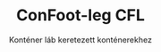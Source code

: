 ---
title: "ConFoot-leg CFL"
subtitle: "Konténer láb keretezett konténerekhez"
mainImage: "/images/products/confoot-leg-cfl-main.jpg"
gallery:
  - "/images/products/confoot-leg-cfl-1.jpg"
  - "/images/products/confoot-leg-cfl-2.jpg"
  - "/images/products/confoot-leg-cfl-3.jpg"
shortDescription: "A ConFoot-leg CFL kifejezetten keretezett konténerekhez készült, tökéletesen illeszkedve a keretekhez, így lehetővé teszi, hogy a konténereket folyadékok és egyéb anyagok tárolására használják."
technicalDescription: "A CFL modellt olyan gömb alakú konténerekhez tervezték, amelyeket olyan folyadékok szállítására használnak, melyek nagy nyomásállóságot igényelnek, mivel a gömb alak a legjobban viseli a nyomást, de a szállíthatóság érdekében keretek szükségesek körülötte."
videoID: "C2KwnEb-npU"
specifications:
  - name: "Súly"
    value: "lábanként 24 kg"
  - name: "Terhelhetőség"
    value: "30 t"
  - name: "Állítható tartomány"
    value: "1,043 mm-től 1,448 mm-ig"
  - name: "Anyag"
    value: "Magas minőségű acél"
price: "3.500 EUR"
priceVAT: "4.235 EUR"
pricingNotes: "Tömegkedvezmények elérhetők. Részletekért kérjük, vegye fel velünk a kapcsolatot."
buyLink: "/contact"
howToUse: |
  1. Helyezze a CFL lábat a konténer keret sarkába
  2. Aktiválja a záró mechanizmust
  3. Állítsa be a magasságot, ha szükséges, a 1,043 mm és 1,448 mm közötti tartományban
  4. Ismételje meg minden szükséges sarkon
  5. Engedje le a pótkocsit és hajtson el, így a konténer a lábakon marad
benefits:
  - title: "Tökéletes keretilleszkedés"
    description: "Kifejezetten a gömb alakú konténerek kereteinek tökéletes illeszkedésére tervezték"
  - title: "Folyadéktárolás"
    description: "Lehetővé teszi, hogy a konténerek olyan folyadékok tárolására szolgáljanak, melyek nagy nyomásállóságot igényelnek"
  - title: "Speciális kialakítás"
    description: "Kifejezetten a keretezett konténerek egyedi igényeihez fejlesztették ki"
  - title: "Sokoldalú alkalmazások"
    description: "Alkalmas különböző iparágak számára, amelyek speciális konténer tárolást és kezelést igényelnek"
  - title: "Készen áll a mozgásra"
    description: "A konténerek mindig készen állnak a mozgatásra – egyszerűen vezesse a pótkocsit a konténer alá az út folytatásához"
  - title: "Költséghatékonyság"
    description: "Optimalizálja a költségeket és az időráfordítást, lehetővé téve a speciális konténer kezelését extra berendezések nélkül"
articleContent: |
  ## Mi az a ConFoot-leg CFL?

  A ConFoot-leg CFL egy speciális konténerláb megoldás, amelyet kifejezetten keretezett konténerekhez terveztek. Az általános tengeri konténerekkel ellentétben a gömb alakú konténerek, amelyeket olyan folyadékok szállítására használnak, melyek nagy nyomásállóságot igényelnek, keretekkel kell rendelkezzenek a szállíthatóság érdekében, mivel a gömb alak a legjobban viseli a nyomást. A CFL modellt úgy alakították ki, hogy tökéletesen illeszkedjen ezekhez a keretekhez, lehetővé téve, hogy ezeket a speciális konténereket folyadékok és egyéb nyomásálló anyagok tárolására is használják.

  ## Fő előnyök a speciális konténer kezelésében

  A ConFoot-leg CFL jelentős üzemeltetési előnyöket kínál a keretezett konténerekkel foglalkozó vállalkozások számára, különösen azoknak, amelyeket folyadékok szállítására és tárolására használnak. Azáltal, hogy lehetővé teszi ezen speciális konténerek lábakra helyezését, rugalmas tárolómegoldásokat hozhat létre folyadékok és egyéb nyomásérzékeny anyagok számára, anélkül, hogy állandó infrastruktúrára lenne szükség.

  A CFL modell lehetővé teszi a vállalkozások számára, hogy optimalizálják a speciális konténer-üzemeltetést, biztonságos módon támogassa a keretezett konténereket a rakodás, kirakodás és tárolás során. Ez a sokoldalúság ideálissá teszi a CFL-t azon iparágak számára, amelyek nyomásálló konténerekben gondolkodnak a folyadékok és egyéb anyagok szállítására és tárolására.

  ## Hogyan működik

  A ConFoot-leg CFL biztonságosan rögzül a speciális konténerek kereteiben, stabil alátámasztást nyújtva, miközben a konténer rakodásra, kirakodásra vagy tárolásra van pozícionálva. A lábak 1,043 mm és 1,448 mm közötti állítható tartománnyal rendelkeznek, így változatos pozícionálást tesznek lehetővé különböző üzemeltetési környezetekben. Egy láb súlya 24 kg, így könnyen kezelhető az üzemeltetők számára, miközben a rendszer jelentős, 30 tonnás terhelhetőséget biztosít.

  A telepítési folyamat egyszerű:
  1. Helyezze a CFL lábakat a konténer keret sarkaira
  2. Aktiválja a záró mechanizmust a lábak rögzítéséhez
  3. Állítsa be a magasságot az Ön egyedi igényeinek megfelelően
  4. Engedje le a pótkocsit és hajtson el, így a konténer biztonságosan a lábakon marad

  Amikor eljön az ideje a konténer mozgatásának, egyszerűen vezesse vissza a pótkocsit a konténer alá, rögzítse a konténert a pótkocsira, vegye le a lábakat, és folytassa az utat.

  ## A ConFoot-leg CFL alkalmazási területei

  ### Vegyipar
  A vegyipar jelentős előnyöket élvez a CFL azon képességéből, hogy biztonságosan alátámasztja a vegyszerek és folyékony anyagok tárolására és szállítására használt konténereket. Azáltal, hogy lehetővé teszi ezen speciális konténerek lábakra helyezését, a vállalatok rugalmas tárolási megoldásokat hozhatnak létre, amelyek megőrzik a nyomásérzékeny anyagok integritását, miközben optimalizálják a helykihasználást.

  ### Olaj- és gázipar
  Az olaj- és gázipar számára a CFL értékes rugalmasságot biztosít a különböző kőolajtermékek szállítására használt konténerek kezelésében. A konténerek lábakra helyezésének biztonságos képessége hatékonyabb rakodást és kirakodást tesz lehetővé, valamint ideiglenes tárolási kapacitást teremt a csúcsidőszakokban.

  ### Élelmiszer- és italipar
  Az élelmiszer- és italipar a CFL lábakat alkalmazhatja olyan konténerekhez, melyeket folyékony élelmiszertermékek szállítására és tárolására használnak. A rendszer stabilitása és megbízhatósága biztosítja, hogy ezek az érzékeny anyagok biztonságosan kezelhetők és tárolhatók legyenek, szennyeződés vagy károsodás kockázata nélkül.

  ### Vízkezelés és -ellátás
  A vízkezelési és -ellátási műveletek az előnyükre válthatnak a CFL azon képességéből, hogy alátámasztja azokat a konténereket, melyeket vízkezelő vegyszerek és egyéb folyékony anyagok tárolására és szállítására használnak. Ez a képesség lehetővé teszi ezen alapvető erőforrások rugalmasabb és hatékonyabb kezelését.

  ## Műszaki adatok

  - **Terhelhetőség**: 30 t
  - **Súly**: lábanként 24 kg
  - **Állítható tartomány**: 1,043 mm-től 1,448 mm-ig
  - **Anyag**: magas minőségű acél tartós bevonattal
  - **Kompatibilitás**: Speciális keretezett konténerek, különösen azok, amelyek folyadék szállítására lettek tervezve

  A ConFoot-leg CFL egy speciális megoldást képvisel a keretezett konténerek kezelésére, amely lehetőséget biztosít a vállalkozások számára, hogy optimalizálják a folyadékok és egyéb nyomásálló anyagok tárolása, illetve szállítása során alkalmazott gömb alakú konténerekkel kapcsolatos műveleteiket. Azáltal, hogy lehetővé teszi ezen speciális konténerek lábak általi biztonságos alátámasztását, a CFL segít nagyobb hatékonyságot és rugalmasságot elérni a speciális konténer kezelés területén.
---